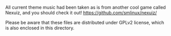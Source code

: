 All current theme music had been taken as is from another cool game called Nexuiz, and you should check it out! 
https://github.com/smlinux/nexuiz/

Please be aware that these files are distributed under GPLv2 license, which is also enclosed in this directory.